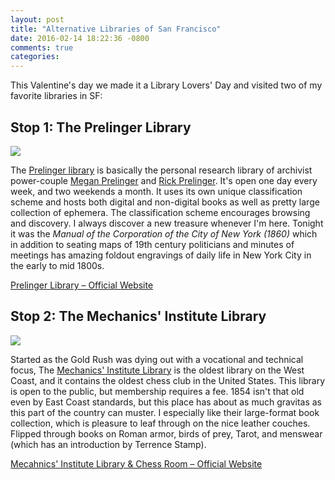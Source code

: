 ```yaml
---
layout: post
title: "Alternative Libraries of San Francisco"
date: 2016-02-14 18:22:36 -0800
comments: true
categories: 
---
```


This Valentine's day we made it a Library Lovers' Day and visited two of my favorite libraries in SF:

## Stop 1: The Prelinger Library

![](http://ww1.hdnux.com/photos/40/31/02/8491192/3/920x1240.jpg)

The [Prelinger library](http://www.wikiwand.com/en/Prelinger_Library) is basically the personal research library of archivist power-couple [Megan Prelinger](https://www.wikiwand.com/en/Megan_Prelinger) and [Rick Prelinger](https://www.wikiwand.com/en/Rick_Prelinger). It's open one day every week, and two weekends a month. It uses its own unique classification scheme and hosts both digital and non-digital books as well as pretty large collection of ephemera. The classification scheme encourages browsing and discovery. I always discover a new treasure whenever I'm here. Tonight it was the *Manual of the Corporation of the City of New York (1860)* which in addition to seating maps of 19th century politicians and minutes of meetings has amazing foldout engravings of daily life in New York City in the early to mid 1800s.

[Prelinger Library &ndash; Official Website](http://www.prelingerlibrary.org/home/)

## Stop 2: The Mechanics' Institute Library 

![](http://www.sfgate.com/blogs/images/sfgate/dinkelspiel/2009/03/25/mechanics_institute.jpg)

Started as the Gold Rush was dying out with a vocational and technical focus, The [Mechanics' Institute Library](https://www.wikiwand.com/en/San_Francisco_Mechanics%27_Institute) is the oldest library on the West Coast, and it contains the oldest chess club in the United States. This library is open to the public, but membership requires a fee. 1854 isn't that old even by East Coast standards, but this place has about as much gravitas as this part of the country can muster. I especially like their large-format book collection, which is pleasure to leaf through on the nice leather couches. Flipped through books on Roman armor, birds of prey, Tarot, and menswear (which has an introduction by Terrence Stamp).

[Mecahnics' Institute Library & Chess Room &ndash; Official Website](http://www.milibrary.org/)
